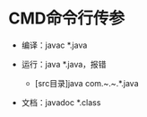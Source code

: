 # CMD命令行传参

- 编译：javac *.java
- 运行：java *.java，报错
  - [src目录]java com.~.~.*.java

- 文档：javadoc *.class